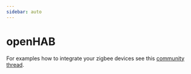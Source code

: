 ```yaml
---
sidebar: auto
---
```


# openHAB

For examples how to integrate your zigbee devices see this [community thread](https://community.openhab.org/t/zigbee2mqtt-revisited-no-more-ugly-transformations/86362).

